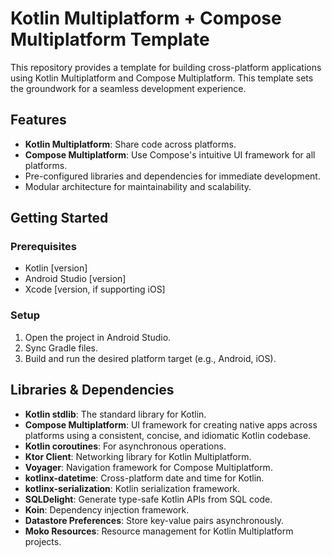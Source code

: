# Kotlin Multiplatform + Compose Multiplatform Template

This repository provides a template for building cross-platform applications using Kotlin Multiplatform and Compose Multiplatform. This template sets the groundwork for a seamless development experience.

## Features

- **Kotlin Multiplatform**: Share code across platforms.
- **Compose Multiplatform**: Use Compose's intuitive UI framework for all platforms.
- Pre-configured libraries and dependencies for immediate development.
- Modular architecture for maintainability and scalability.

## Getting Started

### Prerequisites

- Kotlin [version]
- Android Studio [version]
- Xcode [version, if supporting iOS]

### Setup

1. Open the project in Android Studio.
2. Sync Gradle files.
3. Build and run the desired platform target (e.g., Android, iOS).

## Libraries & Dependencies

- **Kotlin stdlib**: The standard library for Kotlin.
- **Compose Multiplatform**: UI framework for creating native apps across platforms using a consistent, concise, and idiomatic Kotlin codebase.
- **Kotlin coroutines**: For asynchronous operations.
- **Ktor Client**: Networking library for Kotlin Multiplatform.
- **Voyager**: Navigation framework for Compose Multiplatform.
- **kotlinx-datetime**: Cross-platform date and time for Kotlin.
- **kotlinx-serialization**: Kotlin serialization framework.
- **SQLDelight**: Generate type-safe Kotlin APIs from SQL code.
- **Koin**: Dependency injection framework.
- **Datastore Preferences**: Store key-value pairs asynchronously.
- **Moko Resources**: Resource management for Kotlin Multiplatform projects.
